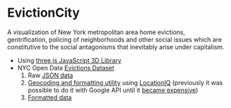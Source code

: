 # EvictionCity
A visualization of New York metropolitan area home evictions, gentrification, policing of neighborhoods and other social issues which are constitutive to the social antagonisms that inevitably arise under capitalism.

- Using [three.js JavaScript 3D Library](https://threejs.org/)
- NYC Open Data [Evictions Dataset](https://data.cityofnewyork.us/City-Government/Evictions/6z8x-wfk4/data)
  1. Raw [JSON data](https://raw.githubusercontent.com/mbrav/EvictionCity/master/js/data/evictions-raw.js)
  2. [Geocoding and formatting utility](http://mbrav.com/EvictionCity/utilities/util02/) using [LocationIQ](https://locationiq.com/) (previously it was possible to do it with Google API until it [became expensive](https://youtu.be/byGIZ4QIHOM))
  3. [Formatted data](https://raw.githubusercontent.com/mbrav/EvictionCity/master/js/data/geocoded-data-partial.js)
